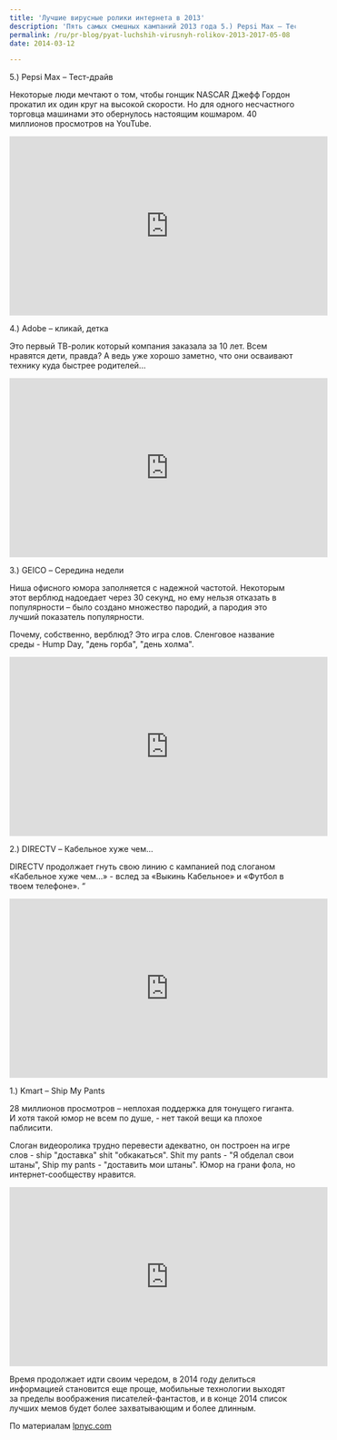 ```yaml
---
title: 'Лучшие вирусные ролики интернета в 2013'
description: 'Пять самых смешных кампаний 2013 года 5.) Pepsi Max – Тест-драйв Некоторые люди мечтают о том, чтобы гонщик NASCAR Джефф Гордон прокатил их один круг на высокой скорости. Но для одного несчастного торговца машинами это обернулось настоящим кошмаром. 40 миллионов просмотров на YouTube.'
permalink: /ru/pr-blog/pyat-luchshih-virusnyh-rolikov-2013-2017-05-08
date: 2014-03-12

---
```


5.) Pepsi Max – Тест-драйв

 Некоторые люди мечтают о том, чтобы гонщик NASCAR  Джефф Гордон прокатил их один круг на высокой скорости. Но для одного несчастного торговца машинами это обернулось настоящим кошмаром. 40 миллионов просмотров на YouTube.

<iframe width="560" height="315" src="https://www.youtube.com/embed/Q5mHPo2yDG8" frameborder="0" allowfullscreen></iframe>

4.) Adobe – кликай, детка

Это первый ТВ-ролик который компания заказала за 10 лет. Всем нравятся дети, правда? А ведь уже хорошо заметно, что они осваивают технику куда быстрее родителей...

<iframe width="560" height="315" src="https://www.youtube.com/embed/TZXUq7Pln3g" frameborder="0" allowfullscreen></iframe>

3.) GEICO – Середина недели

Ниша офисного юмора заполняется с надежной частотой. Некоторым этот верблюд надоедает через 30 секунд, но ему нельзя отказать в популярности – было создано множество пародий, а пародия это лучший показатель популярности.

Почему, собственно, верблюд? Это игра слов. Сленговое название среды - Hump Day, "день горба", "день холма".

<iframe width="560" height="315" src="https://www.youtube.com/embed/kWBhP0EQ1lA" frameborder="0" allowfullscreen></iframe>

2.) DIRECTV – Кабельное хуже чем…

DIRECTV продолжает гнуть свою линию с кампанией под слоганом «Кабельное хуже чем…» - вслед за  «Выкинь Кабельное» и «Футбол в твоем телефоне». “

<iframe width="560" height="315" src="https://www.youtube.com/embed/sZz7loTYfr4" frameborder="0" allowfullscreen></iframe>

1.) Kmart – Ship My Pants

28 миллионов  просмотров – неплохая поддержка для тонущего гиганта. И хотя такой юмор не всем по душе, - нет такой вещи ка плохое паблисити.

Слоган видеоролика трудно перевести адекватно, он построен на игре слов - ship "доставка" shit "обкакаться". Shit my pants - "Я обделал свои штаны", Ship my pants - "доставить мои штаны". Юмор на грани фола, но интернет-сообществу нравится.

<iframe width="560" height="315" src="https://www.youtube.com/embed/I03UmJbK0lA" frameborder="0" allowfullscreen></iframe>

Время продолжает идти своим чередом, в 2014 году делиться информацией становится еще проще, мобильные технологии выходят за пределы воображения писателей-фантастов, и в конце 2014 список лучших мемов будет более захватывающим и более длинным.

По материалам <a href="http://lpnyc.com/2014/01/top-5-funniest-advertising-campaigns-of-2013/">lpnyc.com</a>

